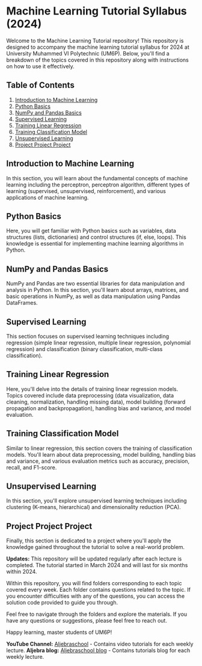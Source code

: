 # Machine Learning Tutorial Syllabus (2024)

Welcome to the Machine Learning Tutorial repository! This repository is designed to accompany the machine learning tutorial syllabus for 2024 at University Muhammed VI Polytechnic (UM6P). Below, you'll find a breakdown of the topics covered in this repository along with instructions on how to use it effectively.

## Table of Contents
1. [Introduction to Machine Learning](#introduction-to-machine-learning)
2. [Python Basics](#python-basics)
3. [NumPy and Pandas Basics](#numpy-and-pandas-basics)
4. [Supervised Learning](#supervised-learning)
5. [Training Linear Regression](#training-linear-regression)
6. [Training Classification Model](#training-classification-model)
7. [Unsupervised Learning](#unsupervised-learning)
8. [Project Project Project](#project-project-project)

## Introduction to Machine Learning
In this section, you will learn about the fundamental concepts of machine learning including the perceptron, perceptron algorithm, different types of learning (supervised, unsupervised, reinforcement), and various applications of machine learning.

## Python Basics
Here, you will get familiar with Python basics such as variables, data structures (lists, dictionaries) and control structures (if, else, loops). This knowledge is essential for implementing machine learning algorithms in Python.

## NumPy and Pandas Basics
NumPy and Pandas are two essential libraries for data manipulation and analysis in Python. In this section, you'll learn about arrays, matrices, and basic operations in NumPy, as well as data manipulation using Pandas DataFrames.

## Supervised Learning
This section focuses on supervised learning techniques including regression (simple linear regression, multiple linear regression, polynomial regression) and classification (binary classification, multi-class classification).

## Training Linear Regression
Here, you'll delve into the details of training linear regression models. Topics covered include data preprocessing (data visualization, data cleaning, normalization, handling missing data), model building (forward propagation and backpropagation), handling bias and variance, and model evaluation.

## Training Classification Model
Similar to linear regression, this section covers the training of classification models. You'll learn about data preprocessing, model building, handling bias and variance, and various evaluation metrics such as accuracy, precision, recall, and F1-score.

## Unsupervised Learning
In this section, you'll explore unsupervised learning techniques including clustering (K-means, hierarchical) and dimensionality reduction (PCA).

## Project Project Project
Finally, this section is dedicated to a project where you'll apply the knowledge gained throughout the tutorial to solve a real-world problem.

**Updates:** This repository will be updated regularly after each lecture is completed. The tutorial started in March 2024 and will last for six months within 2024.

Within this repository, you will find folders corresponding to each topic covered every week. Each folder contains questions related to the topic. If you encounter difficulties with any of the questions, you can access the solution code provided to guide you through.

Feel free to navigate through the folders and explore the materials. If you have any questions or suggestions, please feel free to reach out.

Happy learning, master students of UM6P!

**YouTube Channel:** [Aljebraschool](https://www.youtube.com/aljebraschool) - Contains video tutorials for each weekly lecture.
**Aljebra blog:** [Aljebraschool blog](https://www.aljebraschool.hashnode.dev) - Contains tutorials blog for each weekly lecture.

